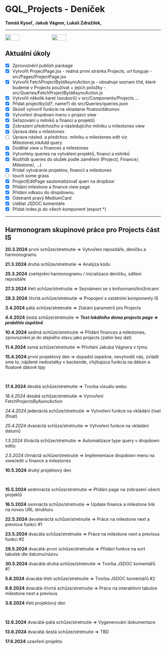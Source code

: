 # GQL_Projects - Deníček

__Tomáš Kyseľ,__ 
__Jakub Vágner,__ 
__Lukáš Zdražílek,__ 
________________________________________________________________________

<div style="display: flex;">
  <img src="https://external-content.duckduckgo.com/iu/?u=http%3A%2F%2Fi.qkme.me%2FDT1.jpg&f=1&nofb=1&ipt=29524da4934a16ecce3113def5671ffa17ed0ca2f03b1ec6272343a198b6d0cb&ipo=images" style="width: 30%">
  <img src="https://external-content.duckduckgo.com/iu/?u=https%3A%2F%2Fpbs.twimg.com%2Fmedia%2FDcXYPtOVAAAoOKa.jpg&f=1&nofb=1&ipt=0fc47f721244bc99d0a6437e702c8b96f4e700beec4126987c92975e234f23e9&ipo=images" style="width: 30%">
</div>

## Aktuální úkoly

- [x] Zprovoznění publish package
- [x] Vytvořit ProjectPage.jsx - reálná první stránka Projects, url funguje - src/Pages/ProjectPage.jsx
- [x] Vytvořit FetchProjectByIdAsyncAction.js - obsahuje seznam tříd, které budeme v Projects používat + jejich položky - src/Queries/FetchProjectByIdAsyncAction.js
- [x] Vytvořit několik karet (souborů) v src/Components/Projects ...
- [x] Přidat projectby(id?, name?) do src/Queries/queries.json
- [x] Skúsiť vytvoriť funkcie na vkladanie floatov/dátumov
- [x] Vytvoření dropdown menu v project view
- [x] Seřazování u milníků a financí a projektů
- [x] Zobrazení předchozího a následujícího milníku u milestones view
- [x] Úprava data u milestones
- [ ] Úprava násled. a předchoz. milníku u milestones edit viz MilestoneLinkAdd query
- [x] Dodělat view u finances a milestones
- [x] Vytvořeny queries na vytváření projektů, financí a milníků
- [x] Roztřídit queries do složek podle zaměření (Project/, Finance/, Milestone/, ...)
- [x] Pridať vytváranie projektov, financií a milestones
- [ ] touch some grass
- [x] ProjectEditPage sautomatizovať queri na dropboxi
- [x] Přidání milestone a finance view page
- [x] Přidání odkazu do dropdownu
- [x] Odstranit pravý MediumCard
- [x] Udělat JSDOC komentáře
- [x] Přidat index.js do všech komponent (export *)

________________________________________________________________________

## Harmonogram skupinové práce pro Projects část IS


__20.3.2024__ první schůze/stretnutie => Vytvoření repositáře, deníčku a harmonogramu

__21.3.2024__ druhá schůze/stretnutie => Analýza kódu

__25.3.2024__ zveřejnění harmonogramu / inicializace deníčku, sdílení repositáře

__27.3.2024__ třetí schůze/stretnutie => Seznámení se s knihovnami/knižnicami

__28.3.2024__ čtvrtá schůze/stretnutie => Propojení s ostatními komponenty IS

__3.4.2024__ pátá schůze/stretnutie => Získání parametrů pro Projects

__4.4.2024__ šestá schůze/stretnutie => ***Test lokálního dema projects page => proběhlo úspěšně***

__10.4.2024__ sedmá schůze/stretnutie => Přidání finances a milestones, zprovoznění je do stejného stavu jako projects (zatím bez dat)

__11.4.2024__ osmá schůze/stretnutie => Přivítání Jakuba Vágnera v týmu

__15.4.2024__ první projektový den => dopadol úspešne, nevyhodili nás, zvládli sme to, nájdené nedostatky v backende, chýbajúca funkcia na dátum a floatové dátové tipy

<br />

__17.4.2024__ devátá schůze/stretnutie => Tvorba vizuálu webu

_18.4.2024_ desátá schůze/stretnutie => Vytvoření FetchProjectsByAsincAction

_24.4.2024_ jedenáctá schůze/stretnutie => Vytvoření funkce na vkládání čísel (float)

_25.4.2024_ dvanáctá schůze/stretnutie => Vytvoření funkce na vkládání datumů

_1.5.2024_ třináctá schůze/stretnutie => Automatizace type query v dropdown editu

_2.5.2024_ čtrnáctá schůze/stretnutie => Implementace dropdown menu na view/edit u finance a milestones

__10.5.2024__ druhý projektový den

<br />

__15.5.2024__ sedmnáctá schůze/stretnutie => Přidání page na zobrazení všech projektů

__16.5.2024__ osmnáctá schůze/stretnutie => Update finance a milestone link na novou URL strukturu

__22.5.2024__ devatenáctá schůze/stretnutie => Práce na milestone next a previous funkci #1

__23.5.2024__ dvacátá schůze/stretnutie => Práce na milestone next a previous funkci #2

__29.5.2024__ dvacátá-první schůze/stretnutie => Přidání funkce na sort tabulek dle datumu/názvu

__30.5.2024__ dvacátá-druhá schůze/stretnutie => Tvorba JSDOC komentářů #1

__5.6.2024__ dvacátá-třetí schůze/stretnutie => Tvorba JSDOC komentářů #2

__6.6.2024__ dvacátá-čtvrtá schůze/stretnutie => Práce na interaktivní tabulce milestone next a previous

__3.6.2024__ třetí projektový den

<br />

__12.6.2024__ dvacátá-pátá schůze/stretnutie => Vygenerování dokumentace

__13.6.2024__ dvacátá-šestá schůze/stretnutie => TBD

__17.6.2024__ uzavření projektu

